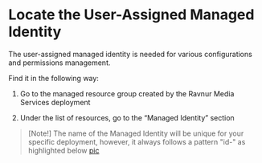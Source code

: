# Locate the User-Assigned Managed Identity

The user-assigned managed identity is needed for various configurations and permissions management.

Find it in the following way:
1. Go to the managed resource group created by the Ravnur Media Services deployment

2. Under the list of resources, go to the “Managed Identity” section

> [Note!]
> The name of the Managed Identity will be unique for your specific deployment, however, it always follows a pattern "id-<unique-suffix>" as highlighted below
[pic](work/managed-identity-locate.png)
